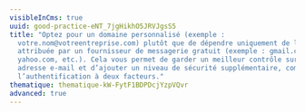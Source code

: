 ```yaml
---
visibleInCms: true
uuid: good-practice-eNT_7jgHikhO5JRVJgsS5
title: "Optez pour un domaine personnalisé (exemple :
  votre.nom@votreentreprise.com) plutôt que de dépendre uniquement de l’adresse
  attribuée par un fournisseur de messagerie gratuit (exemple : gmail.com,
  yahoo.com, etc.). Cela vous permet de garder un meilleur contrôle sur votre
  adresse e-mail et d’ajouter un niveau de sécurité supplémentaire, comme
  l’authentification à deux facteurs."
thematique: thematique-kW-FytF1BDPDcjYzpVQvr
advanced: true
---
```

